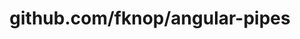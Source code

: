 ---
layout: post
title: github.com/fknop/angular-pipes
categories: link
tags: [انگلیسی, گیت‌هاب, برنامه‌نویسی]
---